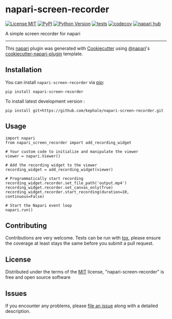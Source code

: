 # napari-screen-recorder

[![License MIT](https://img.shields.io/pypi/l/napari-screen-recorder.svg?color=green)](https://github.com/kephale/napari-screen-recorder/raw/main/LICENSE)
[![PyPI](https://img.shields.io/pypi/v/napari-screen-recorder.svg?color=green)](https://pypi.org/project/napari-screen-recorder)
[![Python Version](https://img.shields.io/pypi/pyversions/napari-screen-recorder.svg?color=green)](https://python.org)
[![tests](https://github.com/kephale/napari-screen-recorder/workflows/tests/badge.svg)](https://github.com/kephale/napari-screen-recorder/actions)
[![codecov](https://codecov.io/gh/kephale/napari-screen-recorder/branch/main/graph/badge.svg)](https://codecov.io/gh/kephale/napari-screen-recorder)
[![napari hub](https://img.shields.io/endpoint?url=https://api.napari-hub.org/shields/napari-screen-recorder)](https://napari-hub.org/plugins/napari-screen-recorder)

A simple screen recorder for napari

----------------------------------

This [napari] plugin was generated with [Cookiecutter] using [@napari]'s [cookiecutter-napari-plugin] template.

<!--
Don't miss the full getting started guide to set up your new package:
https://github.com/napari/cookiecutter-napari-plugin#getting-started

and review the napari docs for plugin developers:
https://napari.org/stable/plugins/index.html
-->

## Installation

You can install `napari-screen-recorder` via [pip]:

    pip install napari-screen-recorder



To install latest development version :

    pip install git+https://github.com/kephale/napari-screen-recorder.git


## Usage

```
import napari
from napari_screen_recorder import add_recording_widget

# Your custom code to initialize and manipulate the viewer
viewer = napari.Viewer()

# Add the recording widget to the viewer
recording_widget = add_recording_widget(viewer)

# Programmatically start recording
recording_widget.recorder.set_file_path('output.mp4')
recording_widget.recorder.set_canvas_only(True)
recording_widget.recorder.start_recording(duration=10, continuous=False)

# Start the Napari event loop
napari.run()
```

## Contributing

Contributions are very welcome. Tests can be run with [tox], please ensure
the coverage at least stays the same before you submit a pull request.

## License

Distributed under the terms of the [MIT] license,
"napari-screen-recorder" is free and open source software

## Issues

If you encounter any problems, please [file an issue] along with a detailed description.

[napari]: https://github.com/napari/napari
[Cookiecutter]: https://github.com/audreyr/cookiecutter
[@napari]: https://github.com/napari
[MIT]: http://opensource.org/licenses/MIT
[BSD-3]: http://opensource.org/licenses/BSD-3-Clause
[GNU GPL v3.0]: http://www.gnu.org/licenses/gpl-3.0.txt
[GNU LGPL v3.0]: http://www.gnu.org/licenses/lgpl-3.0.txt
[Apache Software License 2.0]: http://www.apache.org/licenses/LICENSE-2.0
[Mozilla Public License 2.0]: https://www.mozilla.org/media/MPL/2.0/index.txt
[cookiecutter-napari-plugin]: https://github.com/napari/cookiecutter-napari-plugin

[file an issue]: https://github.com/kephale/napari-screen-recorder/issues

[napari]: https://github.com/napari/napari
[tox]: https://tox.readthedocs.io/en/latest/
[pip]: https://pypi.org/project/pip/
[PyPI]: https://pypi.org/
